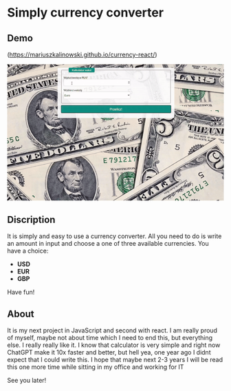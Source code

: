 # Simply currency converter

## Demo 
(https://mariuszkalinowski.github.io/currency-react/)

![Show how it works](./src/images/works.gif)
## Discription 

It is simply and easy to use a currency converter. All you need to do is write an amount in input and choose a one of three available currencies. 
You have a choice:
- **USD** 
- **EUR**
- **GBP**

Have fun! 

## About

It is my next project in JavaScript and second with react. I am really proud of myself, maybe not about time which I need to end this, but everything else. I really really like it. I know that calculator is very simple and right now ChatGPT make it 10x faster and better, but hell yea, one year ago I didnt expect that I could write this. 
I hope that maybe next 2-3 years I will be read this one more time while sitting in my office and working for IT

See you later!